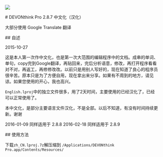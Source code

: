 ![](http://www.devontechnologies.com/typo3temp/pics/0576cc2cfa.png)

\# DEVONthink Pro 2.8.7 中文化（汉化）

大部分使用 Google Translate 翻译

\#\# 自述

2015-10-27 

这是本人第一次作中文化，也是第一次大范围的编辑程序中的文档。成串的单词、单句，copy完到Google翻译，再贴回来，完后分析语意，修改，再打开程序看看对不对，再返工，再修修改改。以前只是用别人写好的，现在知道了良心的程序员很辛苦。原本只是为了方便自用，现在拿出来分享。如果有不周到的地方，请见谅。如果您使用的开心，我也高兴。

`English.lproj`中的独立文件很多，用了2天时间，主要使用的已经汉化了，已经可以正常使用了。

本中文化，是部分主要语言文件汉化，不是全部。以后不知道，有没有时间持续更新。谢谢

2016-01-09
同样适用于 2.8.8
2016-02-18
同样适用于 2.8.9

\#\# 使用方法

下载`zh_CN.lproj.7z`解压缩到 `/Applications/DEVONthink Pro.app/Contents/Resources/`